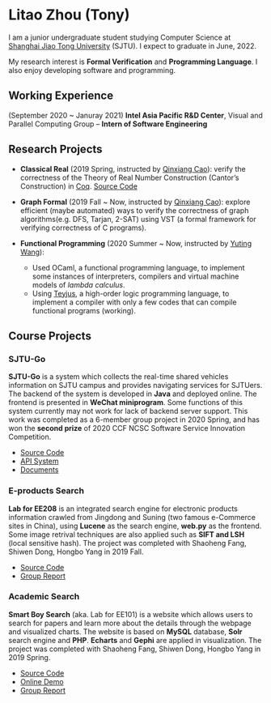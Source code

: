 # Litao Zhou (Tony)

I am a junior undergraduate student studying Computer Science at [Shanghai Jiao Tong University](https://www.sjtu.edu.cn/) (SJTU). I expect to graduate in June, 2022.

My research interest is **Formal Verification** and **Programming Language**. I also enjoy developing software and programming.



## Working Experience

(September 2020 ~ Januray 2021) **Intel Asia Pacific R&D Center**, Visual and Parallel Computing Group – **Intern of Software Engineering**

## Research Projects

- **Classical Real** (2019 Spring, instructed by [Qinxiang Cao](http://jhc.sjtu.edu.cn/people/members/faculty/qinxiang-cao.html)): verify the correctness of the Theory of Real Number Construction (Cantor’s Construction) in [Coq](https://coq.inria.fr/). [Source Code](https://github.com/QinxiangCao/ClassicalReal)

- **Graph Formal** (2019 Fall ~ Now, instructed by [Qinxiang Cao](http://jhc.sjtu.edu.cn/people/members/faculty/qinxiang-cao.html)): explore efficient (maybe automated) ways to verify the correctness of graph algorithms(e.g. DFS, Tarjan, 2-SAT) using VST (a formal framework for verifying correctness of C programs).

- **Functional Programming** (2020 Summer ~ Now, instructed by [Yuting Wang](http://jhc.sjtu.edu.cn/~yutingwang/)):
  - Used OCaml, a functional programming language, to implement some instances of interpreters, compilers and virtual machine models of *lambda calculus*.
  - Using [Teyjus](http://teyjus.cs.umn.edu/), a high-order logic programming language, to implement a compiler with only a few codes that can compile functional programs (working).



## Course Projects

### SJTU-Go

**SJTU-Go** is a system which collects the real-time shared vehicles information on SJTU campus and provides navigating services for SJTUers. The backend of the system is developed in **Java** and deployed online. The frontend is presented in **WeChat miniprogram**. Some functions of this system currently may not work for lack of backend server support. This work was completed as a 6-member group project in 2020 Spring, and has won the **second prize** of 2020 CCF NCSC Software Service Innovation Competition.

- [Source Code](https://github.com/ltzone/SJTU-Go)
- [API System](https://api.ltzhou.com/swagger-ui.html)
- [Documents](https://1drv.ms/u/s!AqXD2GiI6Tj2gaJaDWntlBhQ--QA_Q?e=FodbYt)

### E-products Search

**Lab for EE208** is an integrated search engine for electronic products information crawled from Jingdong and Suning (two famous e-Commerce sites in China), using **Lucene** as the search engine, **web.py** as the frontend. Some image retrival techniques are also applied such as **SIFT and LSH** (local sensitive hash). The project was completed with Shaoheng Fang, Shiwen Dong, Hongbo Yang in 2019 Fall.

- [Source Code](https://github.com/ltzone/EE208Lab/)
- [Group Report](https://www.ltzhou.com/wp-content/uploads/2020/03/report.pdf)

### Academic Search

**Smart Boy Search** (aka. Lab for EE101) is a website which allows users to search for papers and learn more about the details through the webpage and visualized charts. The website is based on **MySQL** database, **Solr** search engine and **PHP**. **Echarts** and **Gephi** are applied in visualization. The project was completed with Shaoheng Fang, Shiwen Dong, Hongbo Yang in 2019 Spring.

- [Source Code](https://github.com/ltzone/SmartBoySearch)
- [Online Demo](https://acemap.ltzhou.com/)
- [Group Report](https://www.ltzhou.com/wp-content/uploads/2020/03/Group14_report.pdf)